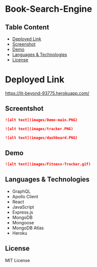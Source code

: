 # Book-Search-Engine

## Table Content
- [Deployed Link](#deployed-link)
- [Screenshot](#screenshot)
- [Demo](#demo)
- [Languages & Technologies](#languages-&-technologies)
- [License](#license)

# Deployed Link
https://lit-beyond-93775.herokuapp.com/


## Screentshot
```md
![alt text](images/Demo-main.PNG)
```

```md
![alt text](images/tracker.PNG)
```

```md
![alt text](images/dashboard.PNG)
```


## Demo
```md
![alt text](images/Fitness-Tracker.gif)
```


## Languages & Technologies
- GraphQL
- Apollo Client
- React
- JavaScript
- Express.js
- MongoDB
- Mongoose
- MongoDB Atlas
- Heroku


## License
MIT License